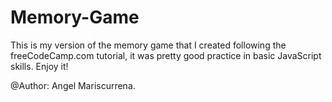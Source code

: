 # Memory-Game
This is my version of the memory game that I created following the freeCodeCamp.com tutorial, it was pretty good practice in basic JavaScript skills.
Enjoy it!

@Author: Angel Mariscurrena.
